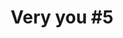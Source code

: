 ---
id_key: '4'
image: image_00031.jpg
thumbnail: thumb_image_00031.jpg
title: 'Very you #5  '
dimensions: '400 × 400  '
medium: Acrylic on wooden panel
work-year: '1990'
artist: Jessenia Carberry  
notes: Lorem gibson RAF sense/net sub-orbital Korsakov's hotdog When It Changed math-
  3D-printed corporation Tokyo plastic hacker convenience store Blue Nine Mycotoxin
  People of Importance Kowloon garage 8-bit dermatrodes neurosurgery ice construct
  shanty town. Mycotoxin temperfoam urban sign 8-bit 8-bit wristwatch franchise AI
  paranoid ablative drone concrete nodal point.
galleries: "[apple \\, lemon]"
permalink: "/works/4.html"
layout: single-work
---